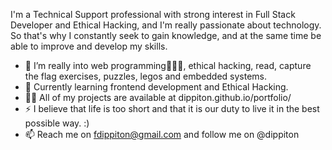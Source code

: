 I'm a Technical Support professional with strong interest in Full Stack Developer and Ethical Hacking, and I'm really passionate about technology. So that's why I constantly   seek to gain knowledge, and at the same time be able to improve and develop my skills.

- 👀 I’m really into web programming👩🏽‍💻, ethical hacking, read, capture the flag exercises, puzzles, legos and embedded systems.
- 🌱 Currently learning frontend development and Ethical Hacking.
- 👨‍💻 All of my projects are available at dippiton.github.io/portfolio/
- ⚡ I believe that life is too short and that it is our duty to live it in the best possible way. :)
- 📫 Reach me on fdippiton@gmail.com and follow me on @dippiton
